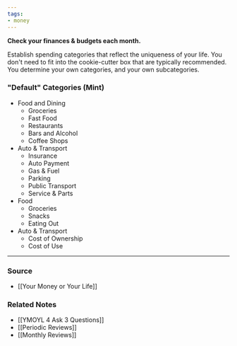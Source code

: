 ```yaml
---
tags:
- money
---
```

**Check your finances & budgets each month.**

Establish spending categories that reflect the uniqueness of your life. You don't need to fit into the cookie-cutter box that are typically recommended. You determine your own categories, and your own subcategories.

### "Default" Categories (Mint)

- Food and Dining
    - Groceries
    - Fast Food
    - Restaurants
    - Bars and Alcohol
    - Coffee Shops
- Auto & Transport
    - Insurance
    - Auto Payment
    - Gas & Fuel
    - Parking
    - Public Transport
    - Service & Parts
- Food
    - Groceries
    - Snacks
    - Eating Out
- Auto & Transport
    - Cost of Ownership
    - Cost of Use

---

### Source
- [[Your Money or Your Life]]

### Related Notes
- [[YMOYL 4 Ask 3 Questions]] 
- [[Periodic Reviews]]
- [[Monthly Reviews]]